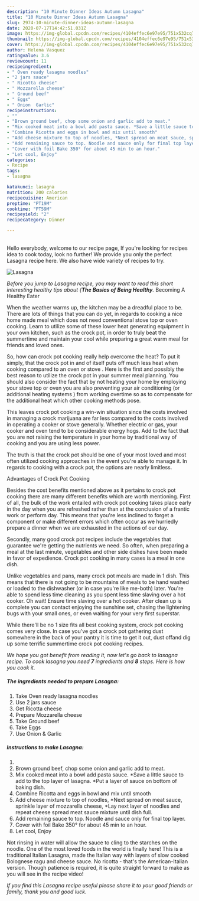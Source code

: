 ```yaml
---
description: "10 Minute Dinner Ideas Autumn Lasagna"
title: "10 Minute Dinner Ideas Autumn Lasagna"
slug: 2974-10-minute-dinner-ideas-autumn-lasagna
date: 2020-07-17T14:42:51.031Z
image: https://img-global.cpcdn.com/recipes/4104effec6e97e95/751x532cq70/lasagna-recipe-main-photo.jpg
thumbnail: https://img-global.cpcdn.com/recipes/4104effec6e97e95/751x532cq70/lasagna-recipe-main-photo.jpg
cover: https://img-global.cpcdn.com/recipes/4104effec6e97e95/751x532cq70/lasagna-recipe-main-photo.jpg
author: Helena Vasquez
ratingvalue: 3.6
reviewcount: 11
recipeingredient:
- " Oven ready lasagna noodles"
- "2 jars sauce"
- " Ricotta cheese"
- " Mozzarella cheese"
- " Ground beef"
- " Eggs"
- " Onion  Garlic"
recipeinstructions:
- ""
- "Brown ground beef, chop some onion and garlic add to meat."
- "Mix cooked meat into a bowl add pasta sauce. *Save a little sauce to add to the top layer of lasagna. *Put a layer of sauce on bottom of baking dish."
- "Combine Ricotta and eggs in bowl and mix until smooth"
- "Add cheese mixture to top of noodles, *Next spread on meat sauce, sprinkle layer of mozzarella cheese, *Lay next layer of noodles and repeat cheese spread meat sauce mixture until dish full."
- "Add remaining sauce to top. Noodle and sauce only for final top layer."
- "Cover with foil Bake 350° for about 45 min to an hour."
- "Let cool, Enjoy"
categories:
- Recipe
tags:
- lasagna

katakunci: lasagna 
nutrition: 200 calories
recipecuisine: American
preptime: "PT19M"
cooktime: "PT59M"
recipeyield: "2"
recipecategory: Dinner

---
```

<br>
Hello everybody, welcome to our recipe page, If you're looking for recipes idea to cook today, look no further! We provide you only the perfect Lasagna recipe here. We also have wide variety of recipes to try.
<br>


![Lasagna](https://img-global.cpcdn.com/recipes/4104effec6e97e95/751x532cq70/lasagna-recipe-main-photo.jpg)

<i>Before you jump to Lasagna recipe, you may want to read this short interesting healthy tips about {<strong>The Basics of Being Healthy</strong>.</i>
Becoming A Healthy Eater


When the weather warms up, the kitchen may be a dreadful place to be. There are lots of things that you can do yet, in regards to cooking a nice home made meal which does not need conventional stove top or oven cooking. Learn to utilize some of these lower heat generating equipment in your own kitchen, such as the crock pot, in order to truly beat the summertime and maintain your cool while preparing a great warm meal for friends and loved ones.

So, how can crock pot cooking really help overcome the heat? To put it simply, that the crock pot in and of itself puts off much less heat when cooking compared to an oven or stove . Here is the first and possibly the best reason to utilize the crock pot in your summer meal planning. You should also consider the fact that by not heating your home by employing your stove top or oven you are also preventing your air conditioning (or additional heating systems ) from working overtime so as to compensate for the additional heat which other cooking methods pose.

This leaves crock pot cooking a win-win situation since the costs involved in managing a crock marijuana are far less compared to the costs involved in operating a cooker or stove generally. Whether electric or gas, your cooker and oven tend to be considerable energy hogs. Add to the fact that you are not raising the temperature in your home by traditional way of cooking and you are using less power.

 The truth is that the crock pot should be one of your most loved and most often utilized cooking approaches in the event you're able to manage it. In regards to cooking with a crock pot, the options are nearly limitless.  

Advantages of Crock Pot Cooking

Besides the cost benefits mentioned above as it pertains to crock pot cooking there are many different benefits which are worth mentioning. First of all, the bulk of the work entailed with crock pot cooking takes place early in the day when you are refreshed rather than at the conclusion of a frantic work or perform day. This means that you're less inclined to forget a component or make different errors which often occur as we hurriedly prepare a dinner when we are exhausted in the actions of our day.

Secondly, many good crock pot recipes include the vegetables that guarantee we're getting the nutrients we need. So often, when preparing a meal at the last minute, vegetables and other side dishes have been made in favor of expedience. Crock pot cooking in many cases is a meal in one dish.

 Unlike vegetables and pans, many crock pot meals are made in 1 dish. This means that there is not going to be mountains of meals to be hand washed or loaded to the dishwasher (or in case you're like me-both) later. You're able to spend less time cleaning as you spent less time slaving over a hot cooker. Oh wait! Ensure time slaving over a hot cooker. After clean up is complete you can contact enjoying the sunshine set, chasing the lightening bugs with your small ones, or even waiting for your very first superstar.

While there'll be no 1 size fits all best cooking system, crock pot cooking comes very close. In case you've got a crock pot gathering dust somewhere in the back of your pantry it is time to get it out, dust offand dig up some terrific summertime crock pot cooking recipes.


<i>We hope you got benefit from reading it, now let's go back to lasagna recipe. To cook lasagna you need <strong>7</strong> ingredients and <strong>8</strong> steps. Here is how you cook it.
</i>

##### The ingredients needed to prepare Lasagna:

1. Take  Oven ready lasagna noodles
1. Use 2 jars sauce
1. Get  Ricotta cheese
1. Prepare  Mozzarella cheese
1. Take  Ground beef
1. Take  Eggs
1. Use  Onion &amp; Garlic


##### Instructions to make Lasagna:

1. 
1. Brown ground beef, chop some onion and garlic add to meat.
1. Mix cooked meat into a bowl add pasta sauce. *Save a little sauce to add to the top layer of lasagna. *Put a layer of sauce on bottom of baking dish.
1. Combine Ricotta and eggs in bowl and mix until smooth
1. Add cheese mixture to top of noodles, *Next spread on meat sauce, sprinkle layer of mozzarella cheese, *Lay next layer of noodles and repeat cheese spread meat sauce mixture until dish full.
1. Add remaining sauce to top. Noodle and sauce only for final top layer.
1. Cover with foil Bake 350° for about 45 min to an hour.
1. Let cool, Enjoy


Not rinsing in water will allow the sauce to cling to the starches on the noodle. One of the most loved foods in the world is finally here! This is a traditional Italian Lasagna, made the Italian way with layers of slow cooked Bolognese ragu and cheese sauce. No ricotta - that&#39;s the American-Italian version. Though patience is required, it is quite straight forward to make as you will see in the recipe video! 

<i>If you find this Lasagna recipe useful please share it to your good friends or family, thank you and good luck.</i>
